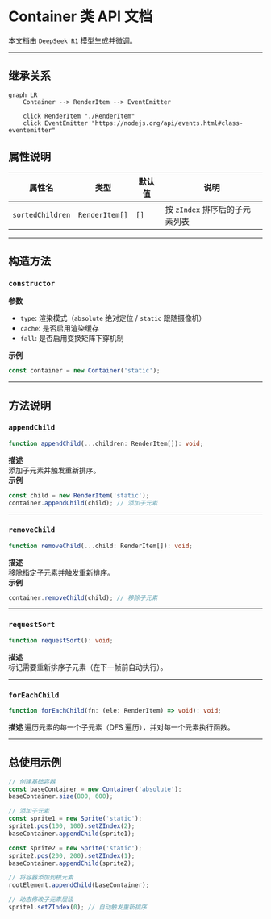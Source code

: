 # Container 类 API 文档

本文档由 `DeepSeek R1` 模型生成并微调。

---

## 继承关系

```mermaid
graph LR
    Container --> RenderItem --> EventEmitter

    click RenderItem "./RenderItem"
    click EventEmitter "https://nodejs.org/api/events.html#class-eventemitter"
```

## 属性说明

| 属性名           | 类型           | 默认值 | 说明                           |
| ---------------- | -------------- | ------ | ------------------------------ |
| `sortedChildren` | `RenderItem[]` | `[]`   | 按 `zIndex` 排序后的子元素列表 |

---

## 构造方法

### `constructor`

**参数**

-   `type`: 渲染模式（`absolute` 绝对定位 / `static` 跟随摄像机）
-   `cache`: 是否启用渲染缓存
-   `fall`: 是否启用变换矩阵下穿机制

**示例**

```typescript
const container = new Container('static');
```

---

## 方法说明

### `appendChild`

```typescript
function appendChild(...children: RenderItem[]): void;
```

**描述**  
添加子元素并触发重新排序。  
**示例**

```typescript
const child = new RenderItem('static');
container.appendChild(child); // 添加子元素
```

---

### `removeChild`

```typescript
function removeChild(...child: RenderItem[]): void;
```

**描述**  
移除指定子元素并触发重新排序。  
**示例**

```typescript
container.removeChild(child); // 移除子元素
```

---

### `requestSort`

```typescript
function requestSort(): void;
```

**描述**  
标记需要重新排序子元素（在下一帧前自动执行）。

---

### `forEachChild`

```typescript
function forEachChild(fn: (ele: RenderItem) => void): void;
```

**描述**
遍历元素的每一个子元素（DFS 遍历），并对每一个元素执行函数。

---

## 总使用示例

```typescript
// 创建基础容器
const baseContainer = new Container('absolute');
baseContainer.size(800, 600);

// 添加子元素
const sprite1 = new Sprite('static');
sprite1.pos(100, 100).setZIndex(2);
baseContainer.appendChild(sprite1);

const sprite2 = new Sprite('static');
sprite2.pos(200, 200).setZIndex(1);
baseContainer.appendChild(sprite2);

// 将容器添加到根元素
rootElement.appendChild(baseContainer);

// 动态修改子元素层级
sprite1.setZIndex(0); // 自动触发重新排序
```
